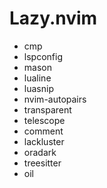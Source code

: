# Lazy.nvim
- cmp
- lspconfig 
- mason
- lualine
- luasnip
- nvim-autopairs
- transparent
- telescope
- comment
- lackluster
- oradark
- treesitter
- oil
